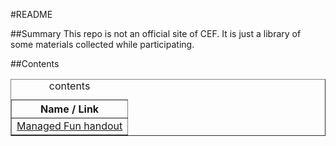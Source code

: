 #README

##Summary
This repo is not an official site of CEF. It is just a library of some materials collected while participating.

##Contents
<table border=1><caption>contents</caption>
<tr><th>Name / Link</th></tr>
<tr><td><a href="https://html-preview.github.io/?url=https://raw.githubusercontent.com/sword-2/CEF/main/admin/handout-managed%20fun/managed%20fun.html">Managed Fun handout</a></td></tr>
</table>
